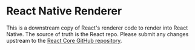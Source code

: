 # React Native Renderer

This is a downstream copy of React's renderer code to render into React Native.
The source of truth is the React repo. Please submit any changes upstream to
the [React Core GitHub repository](https://github.com/facebook/react).
